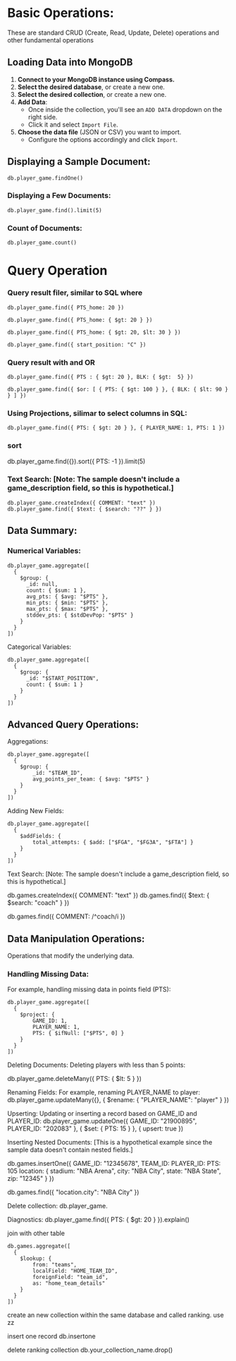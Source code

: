 # Basic Operations:
These are standard CRUD (Create, Read, Update, Delete) operations and other fundamental operations

## Loading Data into MongoDB

1. **Connect to your MongoDB instance using Compass.**
2. **Select the desired database**, or create a new one.
3. **Select the desired collection**, or create a new one.
4. **Add Data**: 
    - Once inside the collection, you'll see an `ADD DATA` dropdown on the right side.
    - Click it and select `Import File`.
5. **Choose the data file** (JSON or CSV) you want to import. 
    - Configure the options accordingly and click `Import`.

## Displaying a Sample Document:

```
db.player_game.findOne()
```

### Displaying a Few Documents:

```
db.player_game.find().limit(5)
```

### Count of Documents:
```
db.player_game.count()
```


# Query Operation 

### Query result filer, similar to SQL where
```
db.player_game.find({ PTS_home: 20 })
```

```
db.player_game.find({ PTS_home: { $gt: 20 } })
```

```
db.player_game.find({ PTS_home: { $gt: 20, $lt: 30 } })
```

```
db.player_game.find({ start_position: "C" })
```

### Query result with and OR

```
db.player_game.find({ PTS : { $gt: 20 }, BLK: { $gt:  5} })
```

```
db.player_game.find({ $or: [ { PTS: { $gt: 100 } }, { BLK: { $lt: 90 } } ] })
```


### Using Projections, silimar to select columns in SQL:
```
db.player_game.find({ PTS: { $gt: 20 } }, { PLAYER_NAME: 1, PTS: 1 })
```

### sort
db.player_game.find({}).sort({ PTS: -1 }).limit(5)

### Text Search: [Note: The sample doesn't include a game_description field, so this is hypothetical.]

```
db.player_game.createIndex({ COMMENT: "text" })
db.player_game.find({ $text: { $search: "??" } })
```


## Data Summary:
### Numerical Variables:
```
db.player_game.aggregate([
  {
    $group: {
      _id: null,
      count: { $sum: 1 },
      avg_pts: { $avg: "$PTS" },
      min_pts: { $min: "$PTS" },
      max_pts: { $max: "$PTS" },
      stddev_pts: { $stdDevPop: "$PTS" }
    }
  }
])

```

Categorical Variables:
```
db.player_game.aggregate([
  {
    $group: {
      _id: "$START_POSITION",
      count: { $sum: 1 }
    }
  }
])

```

## Advanced Query Operations:
Aggregations:
```
db.player_game.aggregate([
  {
    $group: { 
        _id: "$TEAM_ID", 
        avg_points_per_team: { $avg: "$PTS" } 
    }
  }
])
```


Adding New Fields:
```
db.player_game.aggregate([
  {
    $addFields: {
        total_attempts: { $add: ["$FGA", "$FG3A", "$FTA"] }
    }
  }
])
```



Text Search: [Note: The sample doesn't include a game_description field, so this is hypothetical.]

db.games.createIndex({ COMMENT: "text" })
db.games.find({ $text: { $search: "coach" } })


db.games.find({ COMMENT: /^coach/i })


## Data Manipulation Operations:
Operations that modify the underlying data.

### Handling Missing Data:
For example, handling missing data in points field (PTS):
```
db.player_game.aggregate([
  {
    $project: {
        GAME_ID: 1,
        PLAYER_NAME: 1,
        PTS: { $ifNull: ["$PTS", 0] }
    }
  }
])
```

Deleting Documents:
Deleting players with less than 5 points:

db.player_game.deleteMany({ PTS: { $lt: 5 } })


Renaming Fields:
For example, renaming PLAYER_NAME to player:
db.player_game.updateMany({}, { $rename: { "PLAYER_NAME": "player" } })

Upserting:
Updating or inserting a record based on GAME_ID and PLAYER_ID:
db.player_game.updateOne({ GAME_ID: "21900895", PLAYER_ID: "202083" }, { $set: { PTS: 15 } }, { upsert: true })

Inserting Nested Documents: [This is a hypothetical example since the sample data doesn't contain nested fields.]

db.games.insertOne({
    GAME_ID: "12345678",
    TEAM_ID:
    PLAYER_ID: 
    PTS: 105
    location: {
        stadium: "NBA Arena",
        city: "NBA City",
        state: "NBA State",
        zip: "12345"
    }
})


db.games.find({ "location.city": "NBA City" })




Delete collection:
db.player_game.


Diagnostics:
db.player_game.find({ PTS: { $gt: 20 } }).explain()


join with other table
```
db.games.aggregate([
  {
    $lookup: {
        from: "teams",
        localField: "HOME_TEAM_ID",
        foreignField: "team_id",
        as: "home_team_details"
    }
  }
])
```

create an new collection within the same database and called ranking.
use zz

insert one record
db.insertone

delete ranking collection
db.your_collection_name.drop()
